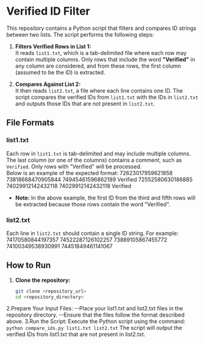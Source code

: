 # Verified ID Filter

This repository contains a Python script that filters and compares ID strings between two lists. The script performs the following steps:

1. **Filters Verified Rows in List 1:**  
   It reads `list1.txt`, which is a tab-delimited file where each row may contain multiple columns. Only rows that include the word **"Verified"** in any column are considered, and from these rows, the first column (assumed to be the ID) is extracted.

2. **Compares Against List 2:**  
   It then reads `list2.txt`, a file where each line contains one ID. The script compares the verified IDs from `list1.txt` with the IDs in `list2.txt` and outputs those IDs that are not present in `list2.txt`.

## File Formats

### list1.txt

Each row in `list1.txt` is tab-delimited and may include multiple columns. The last column (or one of the columns) contains a comment, such as `Verified`. Only rows with "Verified" will be processed.  
Below is an example of the expected format:
72623017959621858	73818668470905844	74945461596862189		Verified
72552580630186885	74029912142432118	74029912142432118		Verified

- **Note:** In the above example, the first ID from the third and fifth rows will be extracted because those rows contain the word "Verified".

### list2.txt

Each line in `list2.txt` should contain a single ID string. For example:
74170580844197357
74522287126102257
73889105867455772
74100349538930991
74451849461141067

## How to Run

1. **Clone the repository:**

   ```bash
   git clone <repository_url>
   cd <repository_directory>

2.Prepare Your Input Files:
--Place your list1.txt and list2.txt files in the repository directory.
--Ensure that the files follow the format described above.
3.Run the Script:
Execute the Python script using the command:
```python compare_ids.py list1.txt list2.txt```
The script will output the verified IDs from list1.txt that are not present in list2.txt.


